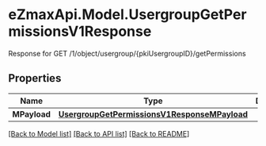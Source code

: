 # eZmaxApi.Model.UsergroupGetPermissionsV1Response
Response for GET /1/object/usergroup/{pkiUsergroupID}/getPermissions

## Properties

Name | Type | Description | Notes
------------ | ------------- | ------------- | -------------
**MPayload** | [**UsergroupGetPermissionsV1ResponseMPayload**](UsergroupGetPermissionsV1ResponseMPayload.md) |  | 

[[Back to Model list]](../README.md#documentation-for-models) [[Back to API list]](../README.md#documentation-for-api-endpoints) [[Back to README]](../README.md)

